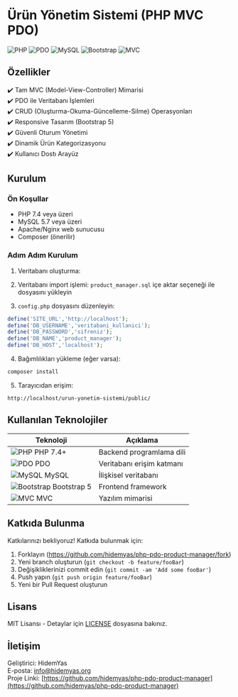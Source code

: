 # Ürün Yönetim Sistemi (PHP MVC PDO)

![PHP](https://img.shields.io/badge/PHP-777BB4?style=for-the-badge&logo=php&logoColor=white)
![PDO](https://img.shields.io/badge/PDO-4479A1?style=for-the-badge&logo=php&logoColor=white)
![MySQL](https://img.shields.io/badge/MySQL-4479A1?style=for-the-badge&logo=mysql&logoColor=white)
![Bootstrap](https://img.shields.io/badge/Bootstrap-563D7C?style=for-the-badge&logo=bootstrap&logoColor=white)
![MVC](https://img.shields.io/badge/Architecture-MVC-blue?style=for-the-badge)


## Özellikler

✔️ Tam MVC (Model-View-Controller) Mimarisi  
✔️ PDO ile Veritabanı İşlemleri  
✔️ CRUD (Oluşturma-Okuma-Güncelleme-Silme) Operasyonları  
✔️ Responsive Tasarım (Bootstrap 5)  
✔️ Güvenli Oturum Yönetimi  
✔️ Dinamik Ürün Kategorizasyonu  
✔️ Kullanıcı Dostı Arayüz

## Kurulum

### Ön Koşullar
- PHP 7.4 veya üzeri
- MySQL 5.7 veya üzeri
- Apache/Nginx web sunucusu
- Composer (önerilir)

### Adım Adım Kurulum

1. Veritabanı oluşturma:


2. Veritabanı import işlemi:
`product_manager.sql` içe aktar seçeneği ile dosyasını yükleyin

3. `config.php` dosyasını düzenleyin:
```php
define('SITE_URL','http://localhost');
define('DB_USERNAME','veritabani_kullanici');
define('DB_PASSWORD','sifreniz');
define('DB_NAME','product_manager');
define('DB_HOST','localhost');
```

4. Bağımlılıkları yükleme (eğer varsa):
```bash
composer install
```

5. Tarayıcıdan erişim:
```
http://localhost/urun-yonetim-sistemi/public/
```

## Kullanılan Teknolojiler

| Teknoloji | Açıklama |
|-----------|----------|
| ![PHP](https://img.icons8.com/ios-filled/50/777BB4/php-logo.png) PHP 7.4+ | Backend programlama dili |
| ![PDO](https://img.icons8.com/ios/50/4479A1/database.png) PDO | Veritabanı erişim katmanı |
| ![MySQL](https://img.icons8.com/ios-filled/50/4479A1/mysql-logo.png) MySQL | İlişkisel veritabanı |
| ![Bootstrap](https://img.icons8.com/ios-filled/50/563D7C/bootstrap.png) Bootstrap 5 | Frontend framework |
| ![MVC](https://img.icons8.com/ios/50/000000/design.png) MVC | Yazılım mimarisi |



## Katkıda Bulunma

Katkılarınızı bekliyoruz! Katkıda bulunmak için:

1. Forklayın (https://github.com/hidemyas/php-pdo-product-manager/fork)
2. Yeni branch oluşturun (`git checkout -b feature/fooBar`)
3. Değişikliklerinizi commit edin (`git commit -am 'Add some fooBar'`)
4. Push yapın (`git push origin feature/fooBar`)
5. Yeni bir Pull Request oluşturun

## Lisans

MIT Lisansı - Detaylar için [LICENSE](LICENSE) dosyasına bakınız.

## İletişim

Geliştirici: HidemYas  
E-posta: info@hidemyas.org  
Proje Linki: [https://github.com/hidemyas/php-pdo-product-manager](https://github.com/hidemyas/php-pdo-product-manager)

